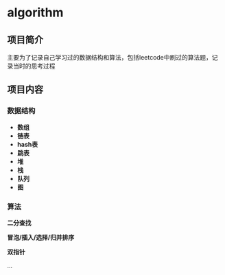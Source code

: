 # algorithm
## 项目简介

主要为了记录自己学习过的数据结构和算法，包括leetcode中刷过的算法题，记录当时的思考过程



## 项目内容

### 数据结构

- **数组**
- **链表**
- **hash表**
- **跳表**
- **堆**
- **栈**
- **队列**
- **图**



### 算法

**二分查找**

**冒泡/插入/选择/归并排序**

**双指针**

...